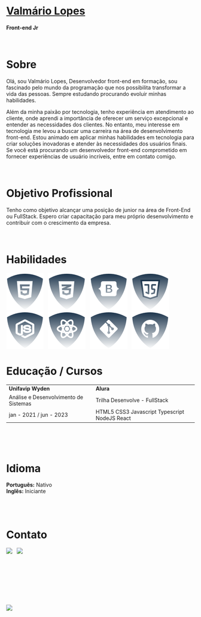 # <b>[Valmário Lopes](https://www.linkedin.com/in/valmariolopes/)</b>

<b>Front-end Jr</b><br><br><br>

# <b>Sobre</b>

Olá, sou Valmário Lopes, Desenvolvedor front-end em formação, sou fascinado pelo mundo da programação que nos possibilita transformar a vida das pessoas.
Sempre estudando procurando evoluir minhas habilidades.

Além da minha paixão por tecnologia, tenho experiência em atendimento ao cliente, onde aprendi a importância de oferecer um serviço excepcional e entender as necessidades dos clientes. No entanto, meu interesse em tecnologia me levou a buscar uma carreira na área de desenvolvimento front-end. Estou animado em aplicar minhas habilidades em tecnologia para criar soluções inovadoras e atender às necessidades dos usuários finais. Se você está procurando um desenvolvedor front-end comprometido em fornecer experiências de usuário incríveis, entre em contato comigo.<br><br><br>

# <b>Objetivo Profissional</b>

Tenho como objetivo alcançar uma posição de junior na área de Front-End ou FullStack. Espero criar capacitação para meu próprio desenvolvimento e contribuir com o crescimento da empresa.<br><br><br>

# <b>Habilidades</b>

![html5](./img/html.svg) &nbsp;
![css](./img/css.svg) &nbsp;
![Bootstrap](./img/bootstrap.svg) &nbsp;
![JS](./img/js.svg) &nbsp;
![NodeJS](./img/nodejs.svg) &nbsp;
![ReactJS](./img/reactjs.svg) &nbsp;
![Git](./img/git.svg) &nbsp;
![Github](./img/github.svg) &nbsp;

# <b>Educação / Cursos</b>

|                                       |                                               |
| ------------------------------------- | --------------------------------------------- |
| <b>Unifavip Wyden</b>                 | <b>Alura</b>                                  |
| Análise e Desenvolvimento de Sistemas | Trilha Desenvolve - FullStack                 |
| jan - 2021 / jun - 2023               | HTML5 CSS3 Javascript Typescript NodeJS React |

<br><br><br>

# <b>Idioma</b>

<b>Português:</b> Nativo<br>
<b>Inglês:</b> Iniciante<br>
<br><br><br>

# <b>Contato</b>

<a href="https://www.linkedin.com/in/valmariolopes/" target="_blank"><img src="https://img.shields.io/badge/LinkedIn-0077B5?style=for-the-badge&logo=linkedin&logoColor=white"></a> &nbsp;
<a href="https://curriculoonlinevalmariolopes-dev.netlify.app/"><img src="https://img.shields.io/badge/Curriculo Online-ligthgreen?style=for-the-badge&logoColor=white"></a> &nbsp;

<br><br><br><br><br><br><br><a href="https://github.com/Valmario"><img src="https://img.shields.io/badge/author-Valmário Lopes-lightgrey"></a> &nbsp;

